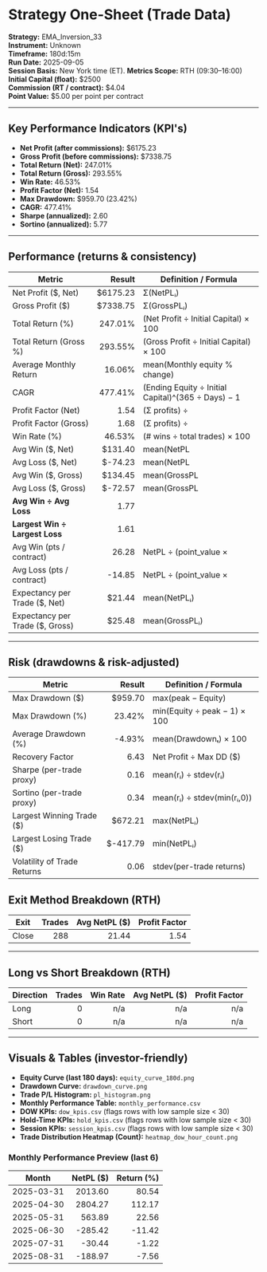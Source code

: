 
# Strategy One-Sheet (Trade Data)

**Strategy:** EMA_Inversion_33  
**Instrument:** Unknown  
**Timeframe:** 180d:15m  
**Run Date:** 2025-09-05  
**Session Basis:** New York time (ET). **Metrics Scope:** RTH (09:30–16:00)  
**Initial Capital (float):** $2500  
**Commission (RT / contract):** $4.04  
**Point Value:** $5.00 per point per contract

---

## Key Performance Indicators (KPI's)
- **Net Profit (after commissions):** $6175.23
- **Gross Profit (before commissions):** $7338.75
- **Total Return (Net):** 247.01%
- **Total Return (Gross):** 293.55%
- **Win Rate:** 46.53%
- **Profit Factor (Net):** 1.54
- **Max Drawdown:** $959.70 (23.42%)
- **CAGR:** 477.41%
- **Sharpe (annualized):** 2.60
- **Sortino (annualized):** 5.77

---

## Performance (returns & consistency)
| Metric | Result | Definition / Formula |
|---|---:|---|
| Net Profit ($, Net) | $6175.23 | Σ(NetPLᵢ) |
| Gross Profit ($) | $7338.75 | Σ(GrossPLᵢ) |
| Total Return (%) | 247.01% | (Net Profit ÷ Initial Capital) × 100 |
| Total Return (Gross %) | 293.55% | (Gross Profit ÷ Initial Capital) × 100 |
| Average Monthly Return | 16.06% | mean(Monthly equity % change) |
| CAGR | 477.41% | (Ending Equity ÷ Initial Capital)^(365 ÷ Days) − 1 |
| Profit Factor (Net) | 1.54 | (Σ profits) ÷ |Σ losses| |
| Profit Factor (Gross) | 1.68 | (Σ profits) ÷ |Σ losses| |
| Win Rate (%) | 46.53% | (# wins ÷ total trades) × 100 |
| Avg Win ($, Net) | $131.40 | mean(NetPL | NetPL>0) |
| Avg Loss ($, Net) | $-74.23 | mean(NetPL | NetPL<0) |
| Avg Win ($, Gross) | $134.45 | mean(GrossPL | GrossPL>0) |
| Avg Loss ($, Gross) | $-72.57 | mean(GrossPL | GrossPL<0) |
| **Avg Win ÷ Avg Loss** | 1.77 | |Avg Win| ÷ |Avg Loss| (Net) |
| **Largest Win ÷ Largest Loss** | 1.61 | |Largest Win| ÷ |Largest Loss| (Net) |
| Avg Win (pts / contract) | 26.28 | NetPL ÷ (point_value × |Qty|) |
| Avg Loss (pts / contract) | -14.85 | NetPL ÷ (point_value × |Qty|) |
| Expectancy per Trade ($, Net) | $21.44 | mean(NetPLᵢ) |
| Expectancy per Trade ($, Gross) | $25.48 | mean(GrossPLᵢ) |

---

## Risk (drawdowns & risk-adjusted)
| Metric | Result | Definition / Formula |
|---|---:|---|
| Max Drawdown ($) | $959.70 | max(peak − Equity) |
| Max Drawdown (%) | 23.42% | min(Equity ÷ peak − 1) × 100 |
| Average Drawdown (%) | -4.93% | mean(Drawdownₜ) × 100 |
| Recovery Factor | 6.43 | Net Profit ÷ Max DD ($) |
| Sharpe (per-trade proxy) | 0.16 | mean(rᵢ) ÷ stdev(rᵢ) |
| Sortino (per-trade proxy) | 0.34 | mean(rᵢ) ÷ stdev(min(rᵢ,0)) |
| Largest Winning Trade ($) | $672.21 | max(NetPLᵢ) |
| Largest Losing Trade ($) | $-417.79 | min(NetPLᵢ) |
| Volatility of Trade Returns | 0.06 | stdev(per-trade returns) |

## Exit Method Breakdown (RTH)
| Exit | Trades | Avg NetPL ($) | Profit Factor |
|---|---:|---:|---:|
| Close | 288 | 21.44 | 1.54 |

---

## Long vs Short Breakdown (RTH)
| Direction | Trades | Win Rate | Avg NetPL ($) | Profit Factor |
|---|---:|---:|---:|---:|
| Long | 0 | n/a | n/a | n/a |
| Short | 0 | n/a | n/a | n/a |

---

## Visuals & Tables (investor-friendly)
- **Equity Curve (last 180 days):** `equity_curve_180d.png`
- **Drawdown Curve:** `drawdown_curve.png`
- **Trade P/L Histogram:** `pl_histogram.png`
- **Monthly Performance Table:** `monthly_performance.csv`
- **DOW KPIs:** `dow_kpis.csv` (flags rows with low sample size < 30)
- **Hold-Time KPIs:** `hold_kpis.csv` (flags rows with low sample size < 30)
- **Session KPIs:** `session_kpis.csv` (flags rows with low sample size < 30)
- **Trade Distribution Heatmap (Count):** `heatmap_dow_hour_count.png`

### Monthly Performance Preview (last 6)
| Month | NetPL ($) | Return (%) |
|---|---:|---:|
| 2025-03-31 | 2013.60 | 80.54 |
| 2025-04-30 | 2804.27 | 112.17 |
| 2025-05-31 | 563.89 | 22.56 |
| 2025-06-30 | -285.42 | -11.42 |
| 2025-07-31 | -30.44 | -1.22 |
| 2025-08-31 | -188.97 | -7.56 |
